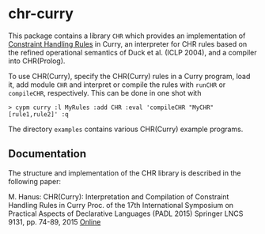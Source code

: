 chr-curry
=========

This package contains a library `CHR` which provides an implementation of
[Constraint Handling Rules](https://dtai.cs.kuleuven.be/CHR/) in Curry,
an interpreter for CHR rules based on the refined operational semantics of
Duck et al. (ICLP 2004), and a compiler into CHR(Prolog).

To use CHR(Curry), specify the CHR(Curry) rules in a Curry program,
load it, add module `CHR` and interpret or compile the rules
with `runCHR` or `compileCHR`, respectively. This can be done
in one shot with

    > cypm curry :l MyRules :add CHR :eval 'compileCHR "MyCHR" [rule1,rule2]' :q

The directory `examples` contains various CHR(Curry) example programs.


Documentation
-------------

The structure and implementation of the CHR library is described
in the following paper:

M. Hanus:
CHR(Curry): Interpretation and Compilation of Constraint Handling Rules in Curry
Proc. of the 17th International Symposium on Practical Aspects of
Declarative Languages (PADL 2015)
Springer LNCS 9131, pp. 74-89, 2015
[Online](http://dx.doi.org/10.1007/978-3-319-19686-2_6)
